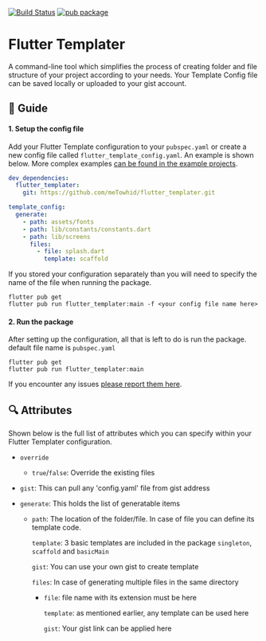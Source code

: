 [![Build Status](https://travis-ci.org/fluttercommunity/flutter_templater.svg?branch=master)](https://travis-ci.org/MarkOSullivan94/flutter_templater) [![pub package](https://img.shields.io/pub/v/flutter_templater.svg)](https://pub.dartlang.org/packages/flutter_templater)

# Flutter Templater

A command-line tool which simplifies the process of creating folder and file structure of your project according to your needs. Your Template Config file can be saved locally or uploaded to your gist account.

## :book: Guide

#### 1. Setup the config file

Add your Flutter Template configuration to your `pubspec.yaml` or create a new config file called `flutter_template_config.yaml`.
An example is shown below. More complex examples [can be found in the example projects](https://github.com/meTowhid/flutter_templater/tree/master/example).
```yaml
dev_dependencies:
  flutter_templater:
    git: https://github.com/meTowhid/flutter_templater.git

template_config:
  generate:
    - path: assets/fonts
    - path: lib/constants/constants.dart
    - path: lib/screens
      files:
        - file: splash.dart
          template: scaffold
```
If you stored your configuration separately than you will need to specify the name of the file when running the package.

```
flutter pub get
flutter pub run flutter_templater:main -f <your config file name here>
```

#### 2. Run the package

After setting up the configuration, all that is left to do is run the package. default file name is `pubspec.yaml`

```
flutter pub get
flutter pub run flutter_templater:main
```

If you encounter any issues [please report them here](https://github.com/meTowhid/flutter_templater/issues).


## :mag: Attributes

Shown below is the full list of attributes which you can specify within your Flutter Templater configuration.

- `override`
  - `true`/`false`: Override the existing files

- `gist`: This can pull any 'config.yaml' file from gist address

- `generate`: This holds the list of generatable items

    - `path`: The location of the folder/file. In case of file you can define its template code.

      `template`: 3 basic templates are included in the package `singleton`, `scaffold` and `basicMain`

      `gist`: You can use your own gist to create template

      `files`: In case of generating multiple files in the same directory
       - `file`: file name with its extension must be here

         `template`: as mentioned earlier, any template can be used here

         `gist`: Your gist link can be applied here


